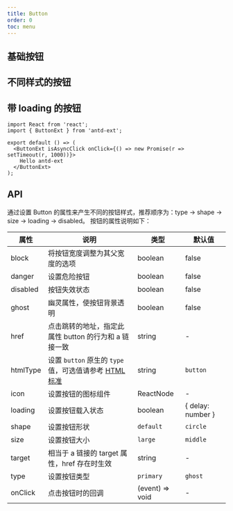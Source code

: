 ```yaml
---
title: Button
order: 0
toc: menu
---
```


## 基础按钮

<code src="../../examples/Button/index.tsx"></code>

## 不同样式的按钮

<code src="../../examples/Button/themes.tsx"></code>

## 带 loading 的按钮

```tsx
import React from 'react';
import { ButtonExt } from 'antd-ext';

export default () => (
  <ButtonExt isAsyncClick onClick={() => new Promise(r => setTimeout(r, 1000))}>
    Hello antd-ext
  </ButtonExt>
);
```

## API
通过设置 Button 的属性来产生不同的按钮样式，推荐顺序为：type -> shape -> size -> loading -> disabled。 按钮的属性说明如下：


| 属性 | 说明 | 类型 | 默认值 |
| --- | --- | --- | --- |
| block | 将按钮宽度调整为其父宽度的选项 | boolean | false |
| danger | 设置危险按钮 | boolean | false |
| disabled | 按钮失效状态 | boolean | false |
| ghost | 幽灵属性，使按钮背景透明 | boolean | false |
| href | 点击跳转的地址，指定此属性 button 的行为和 a 链接一致 | string | \- |
| htmlType | 设置 `button` 原生的 `type` 值，可选值请参考 [HTML 标准](https://developer.mozilla.org/en-US/docs/Web/HTML/Element/button#attr-type) | string | `button` |
| icon | 设置按钮的图标组件 | ReactNode | \- |
| loading | 设置按钮载入状态 | boolean | { delay: number } | false |
| shape | 设置按钮形状 | `default` | `circle` | `round` | 'default' |
| size | 设置按钮大小 | `large` | `middle` | `small` | `middle` |
| target | 相当于 a 链接的 target 属性，href 存在时生效 | string | \- |
| type | 设置按钮类型 | `primary` | `ghost` | `dashed` | `link` | `text` | `default` | `default` |
| onClick | 点击按钮时的回调 | (event) => void | \- |
